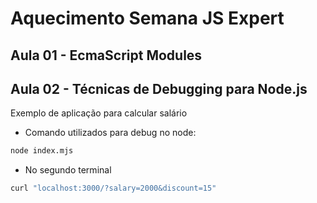 # Aquecimento Semana JS Expert

## Aula 01 - EcmaScript Modules

## Aula 02 - Técnicas de Debugging para Node.js

Exemplo de aplicação para calcular salário

- Comando utilizados para debug no node:

```bash
node index.mjs
```

- No segundo terminal

```bash
curl "localhost:3000/?salary=2000&discount=15"
```